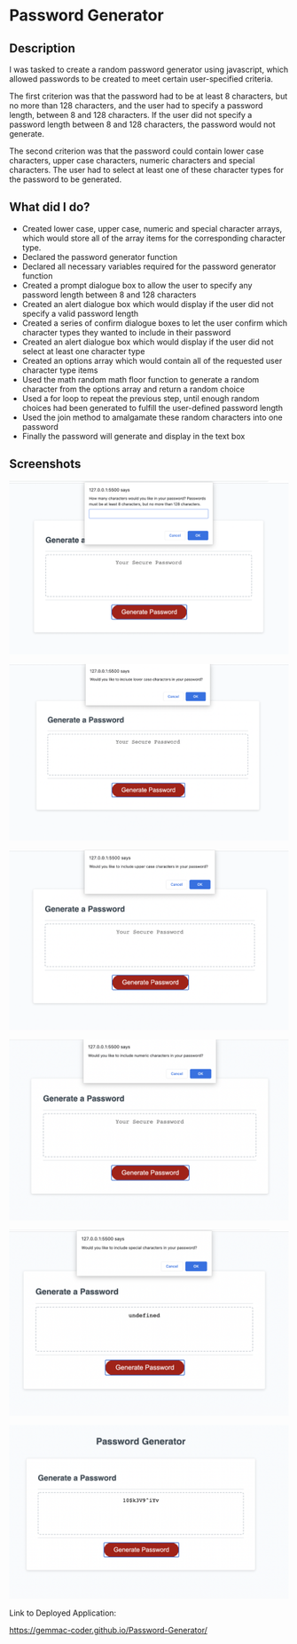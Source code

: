 # Password Generator

## Description

I was tasked to create a random password generator using javascript, which allowed passwords to be created to meet certain user-specified criteria.

The first criterion was that the password had to be at least 8 characters, but no more than 128 characters, and the user had to specify a password length, between 8 and 128 characters. If the user did not specify a password length between 8 and 128 characters, the password would not generate.

The second criterion was that the password could contain lower case characters, upper case characters, numeric characters and special characters. The user had to select at least one of these character types for the password to be generated.

## What did I do?

- Created lower case, upper case, numeric and special character arrays, which would store all of the array items for the corresponding character type.
- Declared the password generator function
- Declared all necessary variables required for the password generator function
- Created a prompt dialogue box to allow the user to specify any password length between 8 and 128 characters
- Created an alert dialogue box which would display if the user did not specify a valid password length
- Created a series of confirm dialogue boxes to let the user confirm which character types they wanted to include in their password
- Created an alert dialogue box which would display if the user did not select at least one character type
- Created an options array which would contain all of the requested user character type items
- Used the math random math floor function to generate a random character from the options array and return a random choice
- Used a for loop to repeat the previous step, until enough random choices had been generated to fulfill the user-defined password length
- Used the join method to amalgamate these random characters into one password
- Finally the password will generate and display in the text box

## Screenshots

![Password Length Prompt Screenshot](screenshots/Password-Length-Prompt.png)

![Lower Case Character Confirm Screenshot](screenshots/Lower-Case-Characters-Confirm.png)

![Upper Case Character Confirm Screenshot](screenshots/Upper-Case-Character-Confirm.png)

![Numeric Character Confirm Screenshot](screenshots/Numeric-Character-Confirm.png)

![Special Character Confirm Screenshot](screenshots/Special-Character-Confirm.png)

![Generated Password Screenshot](screenshots/Generated-Password.png)

Link to Deployed Application:

https://gemmac-coder.github.io/Password-Generator/
